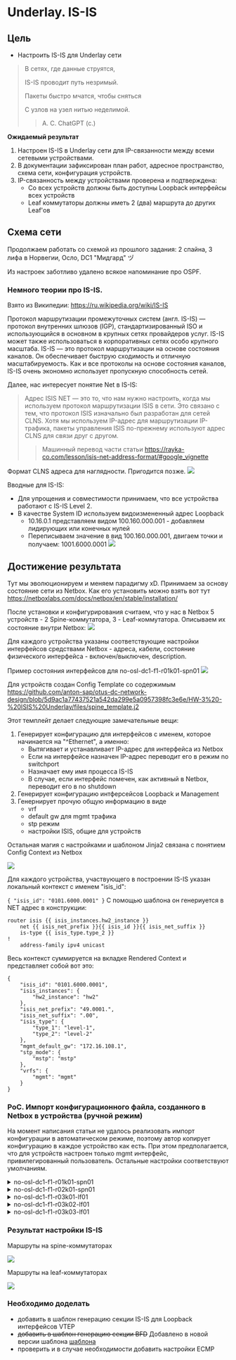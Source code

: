 # Underlay. IS-IS

## Цель
* Настроить IS-IS для Underlay сети
>В сетях, где данные струятся,
> 
>IS-IS проводит путь незримый.
> 
>Пакеты быстро мчатся, чтобы сняться
> 
>С узлов на узел нитью неделимой.
>> А. С. ChatGPT (c.)

**Ожидаемый результат**
1. Настроен IS-IS в Underlay сети для IP-связанности между всеми сетевыми устройствами.
2. В документации зафиксирован план работ, адресное пространство, схема сети, конфигурация устройств.
3. IP-связанность между устройствами проверена и подтверждена:
   * Со всех устройств должны быть доступны Loopback интерфейсы всех устройств
   * Leaf коммутаторы должны иметь 2 (два) маршрута до других Leaf'ов

## Схема сети

Продолжаем работать со схемой из прошлого задания: 2 спайна, 3 лифа в Норвегии, Осло, DC1 "Мидгард" ヅ

Из настроек заботливо удалено всякое напоминание про OSPF.

### Немного теории про IS-IS.
Взято из Википедии: https://ru.wikipedia.org/wiki/IS-IS

Протокол маршрутизации промежуточных систем (англ. IS-IS) — протокол внутренних шлюзов (IGP), стандартизированный ISO и использующийся в основном в крупных сетях провайдеров услуг. IS-IS может также использоваться в корпоративных сетях особо крупного масштаба. IS-IS — это протокол маршрутизации на основе состояния каналов. Он обеспечивает быструю сходимость и отличную масштабируемость. Как и все протоколы на основе состояния каналов, IS-IS очень экономно использует пропускную способность сетей.

Далее, нас интересует понятие Net в IS-IS:

>Адрес ISIS NET — это то, что нам нужно настроить, когда мы используем протокол маршрутизации ISIS в сети.
>Это связано с тем, что протокол ISIS изначально был разработан для сетей CLNS. Хотя мы используем IP-адрес для маршрутизации IP-трафика, пакеты управления ISIS по-прежнему используют адрес CLNS для связи друг с другом.
>> Машинный перевод части статьи https://rayka-co.com/lesson/isis-net-address-format/#google_vignette

Формат CLNS адреса для наглядности. Пригодится позже.
![](images/ISIS_clns.png)

Вводные для IS-IS:
   * Для упрощения и совместимости принимаем, что все устройства работают с IS-IS Level 2.
   * В качестве System ID используем видоизмененный адрес Loopback
     * 10.16.0.1 представляем видом 100.160.000.001 - добавляем лидирующих или конечных нулей
     * Переписываем значение в вид 100.160.000.001, двигаем точки и получаем: 1001.6000.0001
![](images/HW-3-map.png)

## Достижение результата

Тут мы эволюционируем и меняем парадигму xD. Принимаем за основу состояние сети из Netbox. Как его установить можно взять вот тут https://netboxlabs.com/docs/netbox/en/stable/installation/

После установки и конфигурирования считаем, что у нас в Netbox 5 устройств - 2 Spine-коммутатора, 3 - Leaf-коммутатора. Описываем их состояние внутри Netbox:
![](images/nb-devices.png)

Для каждого устройства указаны соответствующие настройки интерфейсов средствами Netbox - адреса, кабели, состояние физического интерфейса - включен/выключен, description. 

Пример состояния интерфейсов для no-osl-dc1-f1-r01k01-spn01
![](images/no-osl-dc1-f1-r01k01-spn01_interfaces.png)

Для устройств создан Config Template со содержимым https://github.com/anton-sap/otus-dc-network-design/blob/5d9ac1a77437521a542da299e5a0957398fc3e6e/HW-3%20-%20ISIS%20Underlay/files/spine_template.j2

Этот темплейт делает следующие замечательные вещи:
1. Генерирует конфигурацию для интерфейсов с именем, которое начинается на "^Ethernet", а именно:
   * Вытягивает и устанавливает IP-адрес для интерфейса из Netbox
   * Если на интерфейсе назначен IP-адрес переводит его в режим no switchport
   * Назначает ему имя процесса IS-IS
   * В случае, если интерфейс помечен, как активный в Netbox, переводит его в no shutdown
2.  Генерирует конфигурацию интферсейсов Loopback и Management
3.  Генернирует прочую общую информацию в виде
    * vrf
    * default gw для mgmt трафика
    * stp режим
    * настройки ISIS, общие для устройств
    
Остальная магия с настройками и шаблоном Jinja2 связана с понятием Config Context из Netbox

![](images/config_context_examples.png)

Для каждого устройства, участвующего в построении IS-IS указан локальный контекст с именем "isis_id":

`
{
    "isis_id": "0101.6000.0001"
}
`
С помощью шаблона он генериуется в NET адрес в конструкции:

    router isis {{ isis_instances.hw2_instance }}
        net {{ isis_net_prefix }}{{ isis_id }}{{ isis_net_suffix }}
        is-type {{ isis_type.type_2 }}
    !
        address-family ipv4 unicast

Весь контекст суммируется на вкладке Rendered Context и представляет собой вот это:



    {
        "isis_id": "0101.6000.0001",
        "isis_instances": {
            "hw2_instance": "hw2"
        },
        "isis_net_prefix": "49.0001.",
        "isis_net_suffix": ".00",
        "isis_type": {
            "type_1": "level-1",
            "type_2": "level-2"
        },
        "mgmt_default_gw": "172.16.108.1",
        "stp_mode": {
            "mstp": "mstp"
        },
        "vrfs": {
            "mgmt": "mgmt"
        }
    }


### PoC. Импорт конфигурационного файла, созданного в Netbox в устройства (ручной режим)

На момент написания статьи не удалось реализовать импорт конфигурации в автоматическом режиме, поэтому автор копирует конфигурацию в каждое устройство как есть. При этом предполагается, что для устройств настроен только mgmt интерфейс, привилегированный пользователь. Остальные настройки соответствуют умолчаниям.

<details><summary>no-osl-dc1-f1-r01k01-spn01</summary>

    hostname no-osl-dc1-f1-r01k01-spn01
    !
    management api http-commands
       no shutdown
       !
       vrf default
          no shutdown
       !
       vrf mgmt
          no shutdown
    !
    ip routing
    no ip routing vrf mgmt
    !
    ip route vrf mgmt 0.0.0.0/0 172.16.108.1
    !
    spanning-tree mode mstp
    !
    vrf instance mgmt
    !
    interface Ethernet1
      no switchport
      isis enable hw2
      ip address 10.16.2.0/31
      no shutdown
    !
    interface Ethernet2
      no switchport
      isis enable hw2
      ip address 10.16.2.2/31
      no shutdown
    !
    interface Ethernet3
      no switchport
      isis enable hw2
      ip address 10.16.2.4/31
      no shutdown
    !
    interface Ethernet4
      shutdown
    !
    interface Ethernet5
      shutdown
    !
    interface Ethernet6
      shutdown
    !
    interface Ethernet7
      shutdown
    !
    interface Ethernet8
      shutdown
    !
    interface Ethernet9
      shutdown
    !
    interface Ethernet10
      shutdown
    !
    interface Ethernet11
      shutdown
    !
    interface Ethernet12
      shutdown
    !
    interface Ethernet13
      shutdown
    !
    interface Ethernet14
      shutdown
    !
    interface Ethernet15
      shutdown
    !
    interface Ethernet16
      shutdown
    !
    interface Loopback0
      ip address 10.16.0.1/32
      isis enable hw2
      description Loopback for RE
    !
    interface Management1
      ip address 172.16.108.101/24
      vrf mgmt
    !
    router isis hw2
      net 49.0001.0101.6000.0001.00
      is-type level-2
      !
      address-family ipv4 unicast
    !
    end
</details>

<details><summary>no-osl-dc1-f1-r02k01-spn01</summary>

    hostname no-osl-dc1-f1-r02k01-spn01
    !
    management api http-commands
       no shutdown
       !
       vrf default
          no shutdown
       !
       vrf mgmt
          no shutdown
    !
    ip routing
    no ip routing vrf mgmt
    !
    ip route vrf mgmt 0.0.0.0/0 172.16.108.1
    !
    spanning-tree mode mstp
    !
    vrf instance mgmt
    !
    interface Ethernet1
      no switchport
      isis enable hw2
      ip address 10.16.2.6/31
      no shutdown
    !
    interface Ethernet2
      no switchport
      isis enable hw2
      ip address 10.16.2.8/31
      no shutdown
    !
    interface Ethernet3
      no switchport
      isis enable hw2
      ip address 10.16.2.10/31
      no shutdown
    !
    interface Ethernet4
      no shutdown
    !
    interface Ethernet5
      no shutdown
    !
    interface Ethernet6
      no shutdown
    !
    interface Ethernet7
      no shutdown
    !
    interface Ethernet8
      no shutdown
    !
    interface Ethernet9
      no shutdown
    !
    interface Ethernet10
      no shutdown
    !
    interface Ethernet11
      no shutdown
    !
    interface Ethernet12
      no shutdown
    !
    interface Ethernet13
      no shutdown
    !
    interface Ethernet14
      no shutdown
    !
    interface Ethernet15
      no shutdown
    !
    interface Ethernet16
      no shutdown
    !
    interface Loopback0
      ip address 10.16.0.2/32
      isis enable hw2
      description Loopback for RE
    !
    interface Management1
      ip address 172.16.108.102/24
      vrf mgmt
    !
    router isis hw2
      net 49.0001.0101.6000.0002.00
      is-type level-2
      !
      address-family ipv4 unicast
    !
    end

</details>

<details><summary>no-osl-dc1-f1-r03k01-lf01</summary>

    hostname no-osl-dc1-f1-r03k01-lf01
    !
    management api http-commands
       no shutdown
       !
       vrf default
          no shutdown
       !
       vrf mgmt
          no shutdown
    !
    ip routing
    no ip routing vrf mgmt
    !
    ip route vrf mgmt 0.0.0.0/0 172.16.108.1
    !
    spanning-tree mode mstp
    !
    vrf instance mgmt
    !
    interface Ethernet1
      no switchport
      isis enable hw2
      ip address 10.16.2.1/31
      no shutdown
    !
    interface Ethernet2
      no switchport
      isis enable hw2
      ip address 10.16.2.7/31
      no shutdown
    !
    interface Ethernet3
      no shutdown
    !
    interface Ethernet4
      no shutdown
    !
    interface Ethernet5
      no shutdown
    !
    interface Ethernet6
      no shutdown
    !
    interface Ethernet7
      no shutdown
    !
    interface Ethernet8
      no shutdown
    !
    interface Ethernet9
      no shutdown
    !
    interface Ethernet10
      no shutdown
    !
    interface Ethernet11
      no shutdown
    !
    interface Ethernet12
      no shutdown
    !
    interface Ethernet13
      no shutdown
    !
    interface Ethernet14
      no shutdown
    !
    interface Ethernet15
      no shutdown
    !
    interface Ethernet16
      no shutdown
    !
    interface Loopback0
      ip address 10.16.1.1/32
      isis enable hw2
      description Loopback for RE
    !
    interface Management1
      ip address 172.16.108.111/24
      vrf mgmt
    !
    router isis hw2
      net 49.0001.0101.6000.1001.00
      is-type level-2
      !
      address-family ipv4 unicast
    !
    end

</details>

<details><summary>no-osl-dc1-f1-r03k02-lf01</summary>

    hostname no-osl-dc1-f1-r03k02-lf01
    !
    management api http-commands
       no shutdown
       !
       vrf default
          no shutdown
       !
       vrf mgmt
          no shutdown
    !
    ip routing
    no ip routing vrf mgmt
    !
    ip route vrf mgmt 0.0.0.0/0 172.16.108.1
    !
    spanning-tree mode mstp
    !
    vrf instance mgmt
    !
    interface Ethernet1
      no switchport
      isis enable hw2
      ip address 10.16.2.3/31
      no shutdown
    !
    interface Ethernet2
      no switchport
      isis enable hw2
      ip address 10.16.2.9/31
      no shutdown
    !
    interface Ethernet3
      no shutdown
    !
    interface Ethernet4
      no shutdown
    !
    interface Ethernet5
      no shutdown
    !
    interface Ethernet6
      no shutdown
    !
    interface Ethernet7
      no shutdown
    !
    interface Ethernet8
      no shutdown
    !
    interface Ethernet9
      no shutdown
    !
    interface Ethernet10
      no shutdown
    !
    interface Ethernet11
      no shutdown
    !
    interface Ethernet12
      no shutdown
    !
    interface Ethernet13
      no shutdown
    !
    interface Ethernet14
      no shutdown
    !
    interface Ethernet15
      no shutdown
    !
    interface Ethernet16
      no shutdown
    !
    interface Loopback0
      ip address 10.16.1.2/32
      isis enable hw2
      description Loopback for RE
    !
    interface Management1
      ip address 172.16.108.112/24
      vrf mgmt
    !
    router isis hw2
      net 49.0001.0101.6000.1002.00
      is-type level-2
      !
      address-family ipv4 unicast
    !
    end

</details>

<details><summary>no-osl-dc1-f1-r03k03-lf01</summary>

    hostname no-osl-dc1-f1-r03k03-lf01
    !
    management api http-commands
       no shutdown
       !
       vrf default
          no shutdown
       !
       vrf mgmt
          no shutdown
    !
    ip routing
    no ip routing vrf mgmt
    !
    ip route vrf mgmt 0.0.0.0/0 172.16.108.1
    !
    spanning-tree mode mstp
    !
    vrf instance mgmt
    !
    interface Ethernet1
      no switchport
      isis enable hw2
      ip address 10.16.2.5/31
      no shutdown
    !
    interface Ethernet2
      no switchport
      isis enable hw2
      ip address 10.16.2.11/31
      no shutdown
    !
    interface Ethernet3
      no shutdown
    !
    interface Ethernet4
      no shutdown
    !
    interface Ethernet5
      no shutdown
    !
    interface Ethernet6
      no shutdown
    !
    interface Ethernet7
      no shutdown
    !
    interface Ethernet8
      no shutdown
    !
    interface Ethernet9
      no shutdown
    !
    interface Ethernet10
      no shutdown
    !
    interface Ethernet11
      no shutdown
    !
    interface Ethernet12
      no shutdown
    !
    interface Ethernet13
      no shutdown
    !
    interface Ethernet14
      no shutdown
    !
    interface Ethernet15
      no shutdown
    !
    interface Ethernet16
      no shutdown
    !
    interface Loopback0
      ip address 10.16.1.3/32
      isis enable hw2
      description Loopback for RE
    !
    interface Management1
      ip address 172.16.108.113/24
      vrf mgmt
    !
    router isis hw2
      net 49.0001.0101.6000.1003.00
      is-type level-2
      !
      address-family ipv4 unicast
    !
    end

</details>

### Результат настройки IS-IS

Маршруты на spine-коммутаторах

![](images/isis_routes_spine.png)

Маршруты на leaf-коммутаторах

![](images/isis_routes_leaf.png)

### Необходимо доделать
* добавить в шаблон генерацию секции IS-IS для Loopback интерфейсов VTEP
* ~~добавить в шаблон генерацию секции BFD~~ Добавлено в новой версии шаблона [шаблона](https://github.com/anton-sap/otus-dc-network-design/blob/4302263e90484ce46db28f77fe9ab8872a08d34a/HW-3%20-%20ISIS%20Underlay/files/lab_tamplate_bfd.j2) 
* проверить и в случае необходимости добавить настройки ECMP